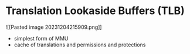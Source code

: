 # Translation Lookaside Buffers (TLB)
![[Pasted image 20231204215909.png]]
- simplest form of MMU
- cache of translations and permissions and protections